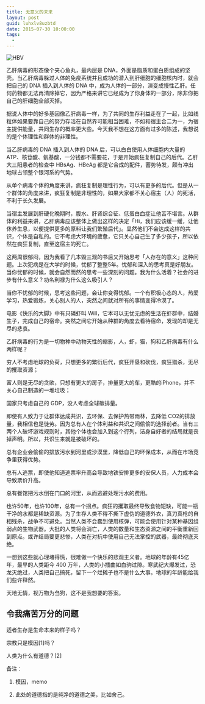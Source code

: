 ```yaml
---
title: 无意义的未来
layout: post
guid: luhxlv8uzbtd
date: 2015-07-30 10:00:00
tags:
  -
---
```


![HBV](http://mednoter.com/media/files/2015-07-30-HBV-structure.jpg)

乙肝病毒的形态像个夹心鱼丸，最内层是 DNA，外面是脂质和蛋白质组成的坚壳。当乙肝病毒躲过人体的免疫系统并且成功的潜入到肝细胞的细胞核内时，就会把自己的 DNA 插入到人体的 DNA 中，成为人体的一部分，演变成慢性乙肝。任何药物都无法再清除掉它，因为严格来讲它已经成为了你身体的一部分，除非你把自己的肝细胞全部灭掉。

据说人体中的好多基因像乙肝病毒一样，为了共同的生存利益走在了一起，比如线粒体如果要靠自己的努力存活在自然界可能相当困难，不如和宿主合二为一，为宿主提供能量，共同生存的概率更大些。今天我不想在这方面有过多的陈述，我想说的是个体理性和群体的非理性。

当乙肝病毒的 DNA 插入到人体的 DNA 后，可以白白使用人体细胞内大量的 ATP、核苷酸、氨基酸，一分钱都不需要花，于是开始疯狂复制自己的后代。乙肝大三阳患者的检查中 HBsAg、HBeAg 都是它合成的配件，蓄势待发，颇有冲出地球占领整个银河系的气势。

从单个病毒个体的角度来讲，疯狂复制是理性行为，可以有更多的后代。但是从一个群体的角度来讲，疯狂复制是非理性的，如果大家都不关心宿主（人）的死活，不利于长久发展。

当宿主发展到肝硬化晚期时，腹水、肝肾综合征、低蛋白血症让他苦不堪言。从群体的利益来讲，乙肝病毒应该整体上做出这样的决定「Hi，我们应该缓一缓，让他休养生息，以便提供更多的原料让我们繁殖后代」。显然他们不会达成这样的共识，个体是自私的。它不考虑大环境的疲惫，它只关心自己生了多少孩子，所以依然在疯狂复制，直至这宿主的死亡。

这两周很郁闷，因为我看了几本毁三观的书后又开始思考「人存在的意义」这种问题。上次犯病是在大学的时候，忧郁了整整5年。忧郁和深入的思考真是好朋友。当你忧郁的时候，就会自然而然的思考一些深刻的问题。我为什么活着？社会的进步有什么意义？功名利禄为什么这么吸引人？

当你不忧郁的时候，思考这些问题，会让你变得忧郁。一个有积极心态的人，热爱学习，热爱锻炼，关心别人的人，突然之间就对所有的事情变得冷漠了。

电影《快乐的大脚》中有只磷虾叫 Will，它本可以无忧无虑的生活在虾群中，结婚生子，完成自己的宿命。突然之间它开始从种群的角度去看待宿命，发现的却是无尽的悲哀。

乙肝病毒的行为是一切物种中动物天性的缩影，人，虾，猫，狗和乙肝病毒有什么两样呢？

穷人不考虑地球的负荷，只想更多的繁衍后代，疯狂开垦和砍伐，疯狂猎杀，无尽的攫取资源；

富人则是无尽的贪欲，只想有更大的房子，排量更大的车，更酷的iPhone，并不关心自己制造的一堆垃圾；

国家只考虑自己的 GDP，没人考虑全球碳排量。

即使有人致力于让群体达成共识，去环保、去保护热带雨林，去降低 CO2的排放量，我相信也是徒劳。因为总有人在个体利益和共识之间偷偷的选择前者。当有三两个人破坏游戏规则时，其他个体也会加入到这个行列，洁身自好者的结局就是丧掉声明。所以，共识生来就是被破坏的。

总有企业会偷偷的排放污水到河里或沙漠里，降低自己的环保成本，从而在市场竞争里获得优势。

总有人逃票，即使他知道逃票率升高会导致地铁安排更多的安保人员，人力成本会导致票价升高。

总有餐馆把污水倒在门口的河里，从而逃避处理污水的费用。

也许50年，也许100年，总有一个拐点。疯狂的攫取最终导致食物短缺，可能一瓶干净的水都是稀缺资源。为了生存人类不得不撕下虚伪的道德外衣，真刀真枪的自相残杀，战争不可避免。当然人类不会蠢到使用核弹，可能会使用针对某种基因组弱点的生物武器。大批的人类将会消亡，人类的数量和生态资源之间的平衡重新回到原点。或许结局要更悲惨，人类在对抗中使用自己无法掌控的武器，最终彻底灭绝。

一想到这些就心理堵得慌，很难做一个快乐的悲观主义者。地球的年龄有45亿年，最早的人类距今 400 万年，人类的小插曲如白驹过隙。寒武纪大爆发过，恐龙灭绝过，人类把自己搞死，留下一个烂摊子也不是什么大事。地球的年龄能给我们些许释然。

天地无情，视万物为刍狗，这不是我想要的答案。

## 令我痛苦万分的问题

适者生存是生命本来的样子吗？

宗教只是模因[1]吗？

人类为什么有道德？[2]


备注：

1. 模因，memo

2. 此处的道德指的是纯净的道德之美，比如舍己。
